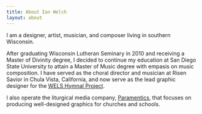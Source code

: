 ```yaml
---
title: About Ian Welch
layout: about
---
```


I am a designer, artist, musician, and composer living in southern Wisconsin.

After graduating Wisconsin Lutheran Seminary in 2010 and receiving a Master of Divinity degree, I decided to continue my education at San Diego State University to attain a Master of Music degree with empasis on music composition. I have served as the choral director and musician at Risen Savior in Chula Vista, California, and now serve as the lead graphic designer for the [WELS Hymnal Project](http://welshymnal.com). 

I also operate the liturgical media company, [Paramentics](http://paramentics.com), that focuses on producing well-designed graphics for churches and schools.
